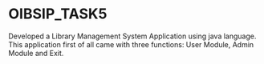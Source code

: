 # OIBSIP_TASK5
Developed a Library Management System Application using java language. This application first of all came with three functions: User Module, Admin Module and Exit. 
